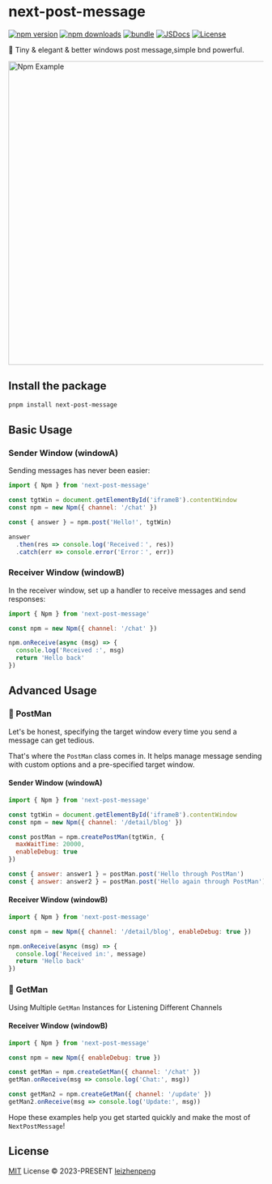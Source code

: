 # next-post-message

[![npm version][npm-version-src]][npm-version-href]
[![npm downloads][npm-downloads-src]][npm-downloads-href]
[![bundle][bundle-src]][bundle-href]
[![JSDocs][jsdocs-src]][jsdocs-href]
[![License][license-src]][license-href]

🌳 Tiny & elegant & better windows post message,simple bnd powerful.

  <img src='https://github.com/Leizhenpeng/next-post-message/assets/50035229/b2258dc9-2dc7-4f11-bf9d-d4e76855becd' alt='Npm Example' width='600'/>

## Install the package

```sh
pnpm install next-post-message
```
## Basic Usage

### Sender Window (windowA)
Sending messages has never been easier:

```javascript
import { Npm } from 'next-post-message'

const tgtWin = document.getElementById('iframeB').contentWindow
const npm = new Npm({ channel: '/chat' })

const { answer } = npm.post('Hello!', tgtWin)

answer
  .then(res => console.log('Received：', res))
  .catch(err => console.error('Error：', err))
```

### Receiver Window (windowB)
In the receiver window, set up a handler to receive messages and send responses:

```javascript
import { Npm } from 'next-post-message'

const npm = new Npm({ channel: '/chat' })

npm.onReceive(async (msg) => {
  console.log('Received :', msg)
  return 'Hello back'
})
```

## Advanced Usage

### 🚀 PostMan
Let's be honest, specifying the target window every time you send a message can get tedious.

That's where the `PostMan` class comes in. It helps manage message sending with custom options and a pre-specified target window.

#### Sender Window (windowA)
```javascript
import { Npm } from 'next-post-message'

const tgtWin = document.getElementById('iframeB').contentWindow
const npm = new Npm({ channel: '/detail/blog' })

const postMan = npm.createPostMan(tgtWin, {
  maxWaitTime: 20000,
  enableDebug: true
})

const { answer: answer1 } = postMan.post('Hello through PostMan')
const { answer: answer2 } = postMan.post('Hello again through PostMan')
```

#### Receiver Window (windowB)
```javascript
import { Npm } from 'next-post-message'

const npm = new Npm({ channel: '/detail/blog', enableDebug: true })

npm.onReceive(async (msg) => {
  console.log('Received in:', message)
  return 'Hello back'
})
```

### 🚀 GetMan
Using Multiple `GetMan` Instances for Listening Different Channels

#### Receiver Window (windowB)
```javascript
import { Npm } from 'next-post-message'

const npm = new Npm({ enableDebug: true })

const getMan = npm.createGetMan({ channel: '/chat' })
getMan.onReceive(msg => console.log('Chat:', msg))

const getMan2 = npm.createGetMan({ channel: '/update' })
getMan2.onReceive(msg => console.log('Update:', msg))
```

Hope these examples help you get started quickly and make the most of `NextPostMessage`!

## License

[MIT](./LICENSE) License © 2023-PRESENT [leizhenpeng](https://github.com/leizhenpeng)

<!-- Badges -->

[npm-version-src]: https://img.shields.io/npm/v/next-post-message?style=flat&colorA=080f12&colorB=1fa669
[npm-version-href]: https://npmjs.com/package/next-post-message
[npm-downloads-src]: https://img.shields.io/npm/dm/next-post-message?style=flat&colorA=080f12&colorB=1fa669
[npm-downloads-href]: https://npmjs.com/package/next-post-message
[bundle-src]: https://img.shields.io/bundlephobia/minzip/next-post-message?style=flat&colorA=080f12&colorB=1fa669&label=minzip
[bundle-href]: https://bundlephobia.com/result?p=next-post-message
[license-src]: https://img.shields.io/github/license/leizhenpeng/next-post-message.svg?style=flat&colorA=080f12&colorB=1fa669
[license-href]: https://github.com/leizhenpeng/next-post-message/blob/main/LICENSE
[jsdocs-src]: https://img.shields.io/badge/jsdocs-reference-080f12?style=flat&colorA=080f12&colorB=1fa669
[jsdocs-href]: https://www.jsdocs.io/package/next-post-message
